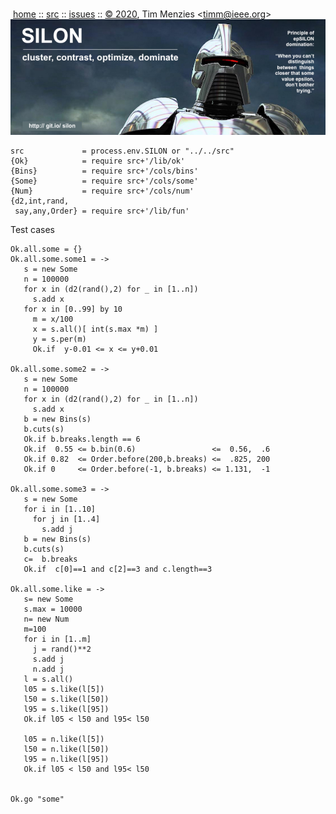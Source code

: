 <a name=top></a><p>       
&nbsp;[home](http://git.io/silon) ::
[src](https://github.com/timm/silon/raw/master/src) ::
[issues](http://git.io/silon) ::
<a href="https://github.com/timm/silon/raw/master/raw/master/LICENSE.md">&copy; 2020</a>,
Tim Menzies
<<a href="mailto:timm@ieee.org">timm&commat;ieee.org</a>>
<br>
[<img width=900 src="https://github.com/timm/silon/raw/master/etc/img/banner.jpg">](http://git.io/silon)<br>


    src             = process.env.SILON or "../../src"
    {Ok}            = require src+'/lib/ok'
    {Bins}          = require src+'/cols/bins'
    {Some}          = require src+'/cols/some'
    {Num}           = require src+'/cols/num'
    {d2,int,rand,
     say,any,Order} = require src+'/lib/fun'

Test cases

    Ok.all.some = {}
    Ok.all.some.some1 = ->
       s = new Some
       n = 100000
       for x in (d2(rand(),2) for _ in [1..n]) 
         s.add x
       for x in [0..99] by 10
         m = x/100
         x = s.all()[ int(s.max *m) ]  
         y = s.per(m)
         Ok.if  y-0.01 <= x <= y+0.01
       
    Ok.all.some.some2 = ->
       s = new Some
       n = 100000
       for x in (d2(rand(),2) for _ in [1..n]) 
         s.add x
       b = new Bins(s)
       b.cuts(s)
       Ok.if b.breaks.length == 6
       Ok.if  0.55 <= b.bin(0.6)                 <=  0.56,  .6
       Ok.if 0.82  <= Order.before(200,b.breaks) <=  .825, 200
       Ok.if 0     <= Order.before(-1, b.breaks) <= 1.131,  -1

    Ok.all.some.some3 = ->
       s = new Some
       for i in [1..10]
         for j in [1..4]
           s.add j
       b = new Bins(s)
       b.cuts(s)
       c=  b.breaks
       Ok.if  c[0]==1 and c[2]==3 and c.length==3

    Ok.all.some.like = ->
       s= new Some
       s.max = 10000
       n= new Num
       m=100
       for i in [1..m]
         j = rand()**2
         s.add j
         n.add j
       l = s.all()
       l05 = s.like(l[5])
       l50 = s.like(l[50])
       l95 = s.like(l[95])
       Ok.if l05 < l50 and l95< l50

       l05 = n.like(l[5])
       l50 = n.like(l[50])
       l95 = n.like(l[95])
       Ok.if l05 < l50 and l95< l50


    Ok.go "some"

